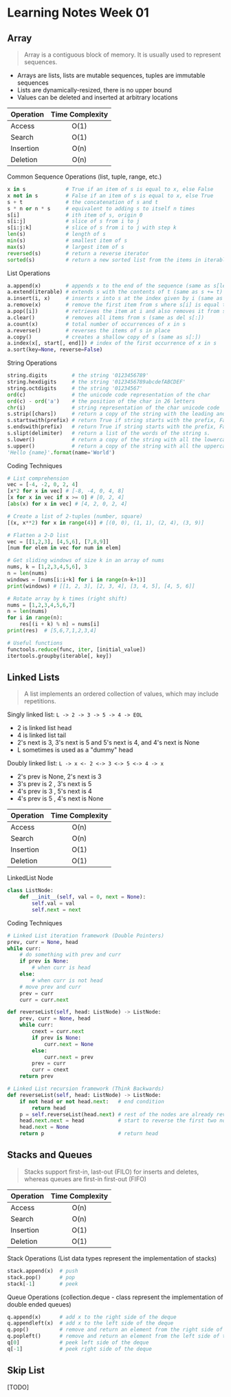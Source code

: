 Learning Notes Week 01
======================

Array
-----

> Array is a contiguous block of memory. It is usually used to represent sequences.

- Arrays are lists, lists are mutable sequences, tuples are immutable sequences
- Lists are dynamically-resized, there is no upper bound
- Values can be deleted and inserted at arbitrary locations

| Operation  | Time Complexity |
| ---------- | :-------------: |
| Access     | O(1)            |
| Search     | O(1)            |
| Insertion  | O(n)            |
| Deletion   | O(n)            |

Common Sequence Operations (list, tuple, range, etc.)
```py
x in s             # True if an item of s is equal to x, else False
x not in s         # False if an item of s is equal to x, else True
s + t              # the concatenation of s and t
s * n or n * s     # equivalent to adding s to itself n times
s[i]               # ith item of s, origin 0
s[i:j]             # slice of s from i to j
s[i:j:k]           # slice of s from i to j with step k
len(s)             # length of s
min(s)             # smallest item of s
max(s)             # largest item of s
reversed(s)        # return a reverse iterator
sorted(s)          # return a new sorted list from the items in iterable
```

List Operations
```py
a.append(x)        # appends x to the end of the sequence (same as s[len(s):len(s)] = [x])
a.extend(iterable) # extends s with the contents of t (same as s += t)
a.insert(i, x)     # inserts x into s at the index given by i (same as s[i:i] = [x])
a.remove(x)        # remove the first item from s where s[i] is equal to x
a.pop([i])         # retrieves the item at i and also removes it from s
a.clear()          # removes all items from s (same as del s[:])
a.count(x)         # total number of occurrences of x in s
a.reverse()        # reverses the items of s in place
a.copy()           # creates a shallow copy of s (same as s[:])
a.index(x[, start[, end]]) # index of the first occurrence of x in s
a.sort(key=None, reverse=False)
```

String Operations
```py
string.digits        # the string '0123456789'
string.hexdigits     # the string '0123456789abcdefABCDEF'
string.octdigits     # the string '01234567'
ord(c)               # the unicode code representation of the char
ord(c) - ord('a')    # the position of the char in 26 letters
chr(i)               # string representation of the char unicode code
s.strip([chars])     # return a copy of the string with the leading and trailing characters removed.
s.startswith(prefix) # return True if string starts with the prefix, False otherwise.
s.endswith(prefix)   # return True if string starts with the prefix, False otherwise.
s.slipt(delimiter)   # return a list of the words of the string s.
s.lower()            # return a copy of the string with all the lowercase characters
s.upper()            # return a copy of the string with all the uppercase characters
'Hello {name}'.format(name='World')
```

Coding Techniques
```py
# List comprehension
vec = [-4, -2, 0, 2, 4]
[x*2 for x in vec] # [-8, -4, 0, 4, 8]
[x for x in vec if x >= 0] # [0, 2, 4]
[abs(x) for x in vec] # [4, 2, 0, 2, 4]

# Create a list of 2-tuples (number, square)
[(x, x**2) for x in range(4)] # [(0, 0), (1, 1), (2, 4), (3, 9)]

# Flatten a 2-D list
vec = [[1,2,3], [4,5,6], [7,8,9]]
[num for elem in vec for num in elem]

# Get sliding windows of size k in an array of nums
nums, k = [1,2,3,4,5,6], 3
n = len(nums)
windows = [nums[i:i+k] for i in range(n-k+1)]
print(windows) # [[1, 2, 3], [2, 3, 4], [3, 4, 5], [4, 5, 6]]

# Rotate array by k times (right shift)
nums = [1,2,3,4,5,6,7]
n = len(nums)
for i in range(n):
    res[(i + k) % n] = nums[i]
print(res)  # [5,6,7,1,2,3,4]

# Useful functions
functools.reduce(func, iter, [initial_value])
itertools.groupby(iterable[, key])
```

Linked Lists
------------

> A list implements an ordered collection of values, which may include repetitions.

Singly linked list: `L -> 2 -> 3 -> 5 -> 4 -> EOL`
- 2 is linked list head
- 4 is linked list tail
- 2's next is 3, 3's next is 5 and 5's next is 4, and 4's next is None
- L sometimes is used as a "dummy" head

Doubly linked list: `L -> x <- 2 <-> 3 <-> 5 <-> 4 -> x`
- 2's prev is None, 2's next is 3
- 3's prev is 2   , 3's next is 5
- 4's prev is 3   , 5's next is 4
- 4's prev is 5   , 4's next is None

| Operation  | Time Complexity |
| ---------- | :-------------: |
| Access     | O(n)            |
| Search     | O(n)            |
| Insertion  | O(1)            |
| Deletion   | O(1)            |

LinkedList Node
```py
class ListNode:
    def __init__(self, val = 0, next = None):
        self.val = val
        self.next = next
```

Coding Techniques
```py
# Linked List iteration framework (Double Pointers)
prev, curr = None, head
while curr:
    # do something with prev and curr
    if prev is None:
        # when curr is head
    else:
        # when curr is not head
    # move prev and curr
    prev = curr
    curr = curr.next

def reverseList(self, head: ListNode) -> ListNode:
    prev, curr = None, head
    while curr:
        cnext = curr.next
        if prev is None:
            curr.next = None
        else:
            curr.next = prev
        prev = curr
        curr = cnext
    return prev

# Linked List recursion framework (Think Backwards)
def reverseList(self, head: ListNode) -> ListNode:
    if not head or not head.next:   # end condition
        return head
    p = self.reverseList(head.next) # rest of the nodes are already reversed
    head.next.next = head           # start to reverse the first two nodes
    head.next = None
    return p                        # return head
```

Stacks and Queues
-----------------

> Stacks support first-in, last-out (FILO) for inserts and deletes, whereas queues are first-in first-out (FIFO)

| Operation  | Time Complexity |
| ---------- | :-------------: |
| Access     | O(n)            |
| Search     | O(n)            |
| Insertion  | O(1)            |
| Deletion   | O(1)            |

Stack Operations (List data types represent the implementation of stacks)
```py
stack.append(x)  # push
stack.pop()      # pop
stack[-1]        # peek
```

Queue Operations (collection.deque - class represent the implementation of double ended queues)
```py
q.append(x)      # add x to the right side of the deque
q.appendleft(x)  # add x to the left side of the deque
q.pop()          # remove and return an element from the right side of the deque
q.popleft()      # remove and return an element from the left side of the deque
q[0]             # peek left side of the deque
q[-1]            # peek right side of the deque
```

Skip List
---------

[TODO]
